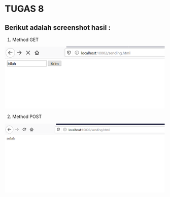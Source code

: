 # TUGAS 8 

## Berikut adalah screenshot hasil : 

1. Method GET

![alt text](https://github.com/bellasih/PROGJAR_05111740000117/blob/master/Tugas8/screenshot/method-get.PNG)

2. Method POST

![alt text](https://github.com/bellasih/PROGJAR_05111740000117/blob/master/Tugas8/screenshot/method-post.PNG)
